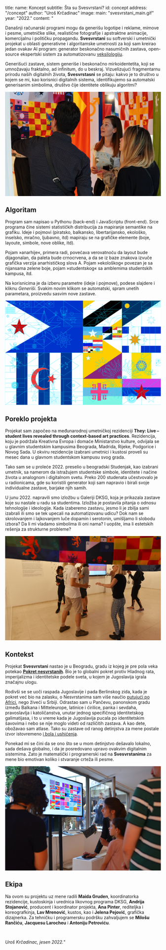 title:
    name: Koncept 
    subtitle: Šta su Svesvrstani?
id: concept
address: "/concept"
author: "Uroš Krčadinac"
image:
    main: "svesvrstani_main.gif"
year: "2022."
content: "<p class='regular'>Današnji računarski programi mogu da generišu logotipe i reklame, mimove i pesme, umetničke slike, realistične fotografije i apstraktne animacije, komercijalnu i političku propagandu. <strong>Svesvrstani</strong> su softverski i umetnički projekat u oblasti generativne i algoritamske umetnosti za koji sam kreirao jedan ovakav AI program: generator beskonačno nasumičnih zastava, open-source ekspertski sistem za automatizovanu <a href='https://sr.wikipedia.org/sr-el/%D0%92%D0%B5%D0%BA%D1%81%D0%B8%D0%BB%D0%BE%D0%BB%D0%BE%D0%B3%D0%B8%D1%98%D0%B0' target='_blank'>veksilologiju</a>.</p>
    <p class='regular'>Generišući zastave, sistem generiše i beskonačno mirkoidentetita, koji se umnožavaju fraktalno, ad infinitum, do u beskraj. Vizuelizujući fragmentarnu prirodu naših digitalnih života, <strong>Svesvrstasni</strong> se pitaju: kakvo je to društvo u kojem se mi, kao korisnici digitalnih sistema, identifikujemo sa automatski generisanim simbolima, društvo čije identitete oblikuju algoritmi?</p>
    <div class='img-container'>
        <img src='/static/space/svesvrstani/media/izlozba_dksg_000.jpg'>
    </div>
    <h2 class='regular'>Algoritam</h2>
    <p class='regular'>Program sam napisao u Pythonu (back-end) i JavaScriptu (front-end). Srce programa čine sistemi statističkih distribucija za mapiranje semantike na grafiku. Ideje i pojmovi (piratsko, balkansko, libertarijansko, ekološko, inselsko, mračno, ljubavno, itd) mapiraju se na grafičke elemente (boje, layoute, simbole, nove oblike, itd).</p>
    <p class='regular'>Pojam »anarhije«, primera radi, povećava verovatnoću da layout bude dijagonalan, da paleta bude crnocrvena, a da se iz baze znakova izvuče grafička verzija anarhističkog slova A. Pojam »ekološkog« povezan je sa nijansama zelene boje, pojam »studentskog« sa amblemima studentskih kampusa, itd.</p>
    <p class='regular'>Na korisnicima je da izberu parametre (ideje i pojmove), podese slajdere i kliknu <em>Generiši</em>. Svakim novim klikom se automatski, spram unetih parametara, proizvedu sasvim nove zastave.</p>
    <div class='img-container'>
        <img src='/static/space/svesvrstani/media/fractal_flags_001.png'>
    </div>
    <h2 class='regular'>Poreklo projekta</h2>
    <p class='regular'>Projekat sam započeo na međunarodnoj umetničkoj rezidenciji <strong>They: Live – student lives revealed through context-based art practices</strong>. Rezidencija, koju je podržala Kreativna Evropa i domaće Ministarstvo kulture, odvijala se u glavnim studentskim kampusima Beograda, Madrida, Rijeke, Podgorice i Novog Sada. U okviru rezidencije izabrani umetnici i kustosi proveli su mesec dana u glavnom studentskom kampusu svog grada.</p>
    <p class='regular'>Tako sam se u proleće 2022. preselio u beogradski Studenjak, kao izabrani umetnik, sa namerom da istražujem studentske simbole, identitete i načine života u analognom i digitalnom svetu. Preko 200 studenata učestvovalo je u radionicama, gde su koristili generator koji sam napravio i birali svoje individualne zastave, barjake njih samih.</p>
    <p class='regular'>U junu 2022. napravili smo izložbu u Galeriji DKSG, koja je prikazala zastave koje su nastale u radu sa studentima. Izložba je postavila pitanja o odnosu tehnologije i ideologije. Kada izaberemo zastavu, jesmo li je zbilja sami izabrali ili smo se tek upecali na automatizovanu udicu? Dok nam se skrolovanjem i lajkovanjem luče dopamin i serotonin, umišljamo li slobodu izbora? Da li mi vladamo simbolima ili oni nama? I uopšte, ima li estetskih rešenja za strukturne probleme?</p>
    <div class='img-container'>
        <img src='/static/space/svesvrstani/media/izlozba_dksg_001.jpg'>
    </div>
    <h2 class='regular'>Kontekst</h2>
    <p class='regular'>Projekat <strong>Svesvrstani</strong> nastao je u Beogradu, gradu iz kojeg je pre pola veka potekao <strong><a href='https://sh.wikipedia.org/wiki/Pokret_nesvrstanih' target='_blank'>Pokret nesvrstanih</a></strong>. Bio je to globalni pokret protiv Hladnog rata, imperijalizma i identitetske podele sveta, u kojem je Jugoslavija igrala značajnu ulogu.</p>
    <p class='regular'>Rodivši se se uoči raspada Jugoslavije i pada Berlinskog zida, kada je pokret već bio na zalasku, o Nesvrstanima sam više naučio <a href='/rad/projekti/bantustan-book/' target='_blank'>putujući po Africi</a>, nego živeći u Srbiji. Odrastao sam u Pančevu, panonskom gradu između Balkana i Mitteleurope, latinice i ćirilice, panka i sevdaha, pravoslavlja i katoličanstva, unutar jednog specifičnog identitetskog galimatijasa, i to u vreme kada je Jugoslavija pucala po identitetskim šavovima i nebo se nije moglo videti od različitih zastava. A kao dete, obožavao sam atlase. Tako su zastave od ranog detinjstva za mene postale izvor istovremeno <a href='/rad/sveska/bantustan-interactive-exhibition/' target='_blank'>i bola i ushićenja</a>.</p>
    <p class='regular'>Ponekad mi se čini da se ono što se u mom detinjstvo dešavalo lokalno, sada dešava globalno, i da je posredovano upravo ovakvim digitalnim sistemima. Zato je matematički i programerski rad na <strong>Svesvrstanima</strong> za mene bio emotivan koliko i stvaranje crteža ili pesme.</p>
    <div class='img-container'>
        <img src='/static/space/svesvrstani/media/izlozba_dksg_002.jpg'>
    </div>
    <h2 class='regular'>Ekipa</h2>
    <p class='regular'>Na ovom su projektu uz mene radili <strong>Maida Gruden</strong>, koordinatorka rezidencije, kustoskinja i urednica likovnog programa DKSG, <strong>Andrija Stojanović</strong>, producent i koordinator projekta, <strong>Ana Pinter</strong>, rediteljka i koreografkinja, <strong>Lav Mrenović</strong>, kustos, kao i <strong>Jelena Pejović</strong>, grafička dizajnerka. Za tehničku i programersku podršku zahvaljujem se <strong>Milošu Rančiću</strong>, <strong>Jacquesu Larocheu</strong> i <strong>Antoniju Petroviću</strong>.</p>
    <br>
    <p class='regular'><em>Uroš Krčadinac, jesen 2022.</em>"